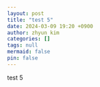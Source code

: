 ```yaml
---
layout: post
title: "test 5"
date: 2024-03-09 19:20 +0900
author: zhyun kim
categories: []
tags: null
mermaid: false
pin: false
---
```


test 5